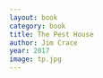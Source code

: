 ```yaml
---
layout: book
category: book
title: The Pest House
author: Jim Crace
year: 2017
image: tp.jpg
---
```


